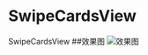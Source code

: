 # SwipeCardsView
SwipeCardsView
##效果图
![效果图](http://img.my.csdn.net/uploads/201604/20/1461153231_2553.gif)